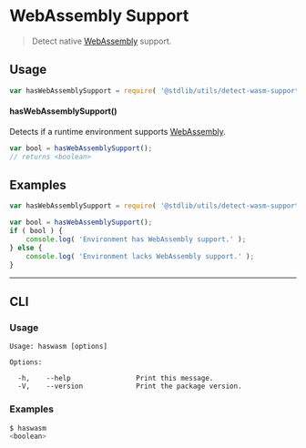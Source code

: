 # WebAssembly Support

> Detect native [WebAssembly][webassembly] support.

<section class="usage">

## Usage

``` javascript
var hasWebAssemblySupport = require( '@stdlib/utils/detect-wasm-support' );
```

#### hasWebAssemblySupport()

Detects if a runtime environment supports [WebAssembly][webassembly].

``` javascript
var bool = hasWebAssemblySupport();
// returns <boolean>
```

</section>

<!-- /.usage -->


<section class="examples">

## Examples

``` javascript
var hasWebAssemblySupport = require( '@stdlib/utils/detect-wasm-support' );

var bool = hasWebAssemblySupport();
if ( bool ) {
    console.log( 'Environment has WebAssembly support.' );
} else {
    console.log( 'Environment lacks WebAssembly support.' );
}
```

</section>

<!-- /.examples -->


---

<section class="cli">

## CLI

<section class="usage">

### Usage

``` text
Usage: haswasm [options]

Options:

  -h,    --help                Print this message.
  -V,    --version             Print the package version.
```

</section>

<!-- /.usage -->

<section class="examples">

### Examples

``` bash
$ haswasm
<boolean>
```

</section>

<!-- /.examples -->

</section>

<!-- /.cli -->


<section class="links">

[webassembly]: http://webassembly.org/

</section>

<!-- /.links -->
